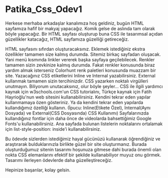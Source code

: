 # Patika_Css_Odev1

Herkese merhaba arkadaşlar kanalımıza hoş geldiniz, bugün HTML sayfamıza hafif bir makyaj yapacağız. Komik gelse de aslında tam olarak böyle yapacağız. Bir HTML sayfası oluşturup buna CSS ile tasarımsal açıdan güzellikler katacağız, HTML sayfamıza güzelliği getireceğiz.

HTML sayfasını sıfırdan oluşturacaksınız. Eklemek istediğiniz ekstra özellikler tamamen size kalmış durumda.
Sitemiz birkaç sayfadan oluşacak. Yani menü kısmında linkler vererek başka sayfaya geçilebilecek.
Renkler tamamen sizin zevkinize kalmış durumda. Fakat renkler konusunda biraz yardım almak isterseniz Colorhunt renk paletleri konusunda muazzam bir site.
Yazacağınız CSS etiketlerini Inline ve Internal yazabilirsiniz. External kullanmak tamamen sizin tercihinizdir.
CSS yazarken noktalı virgülleri unutmayın. Biliyorum unutacaksınız, olur böyle şeyler...
CSS ile ilgili yardımcı kaynak için w3schools.com'un CSS tutorialını, Türkçe kaynak için Fatih Hayrioğlu'nun web sitesini kullanabilirsiniz.
Kendini tekrar eden yapılar kullanmamaya özen gösteriniz. Ya da kendini tekrar eden yapılarda kullandığımız özelliği kullanın. (İpucu: Inline(Etikete Özel), Internal(Aynı Dosyada) ve External(CSS Dosyasında) CSS Kullanımı)
Sayfalarınızda kullandığınız fontlar için daha önce de videolarda bahsettiğimiz Google Fonts'u kullanabilirsiniz.
Ana sayfada bulunan listelerin noktalarını ortalamak için list-style-position: inside'i kullanabilirsiniz.

Bu ödevde sizlerden istediğimiz hayal gücünüzü kullanarak öğrendiğiniz ve araştırarak bulduklarınızla birlikte güzel bir site oluşturmanız. Burada oluşturduğumuz sitenin tasarımı hoşunuza gitmese dahi burada önemli olan nokta CSS elemanlarını efektif bir şekilde kullanabiliyor muyuz onu görmek. Tasarımı ilerleyen ödevlerde daha güzelleştireceğiz.

Hepinize başarılar, kolay gelsin.
